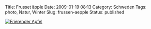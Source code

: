 Title: Frusset äpple
Date: 2009-01-19 08:13
Category: Schweden
Tags: photo, Natur, Winter
Slug: frussen-aepple
Status: published

[![Frierender
Apfel](/pic/frussenapple_s.jpg "Frierender Apfel")](/pic/frussenapple_l.jpg)

